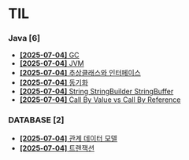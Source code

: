 # TIL
 
### Java [6]
- [**[2025-07-04]**  GC](https://github.com/A-lass/TIL/blob/main/Java/GC.md)
- [**[2025-07-04]**  JVM](https://github.com/A-lass/TIL/blob/main/Java/JVM.md)
- [**[2025-07-04]**  추상클래스와 인터페이스](https://github.com/A-lass/TIL/blob/main/Java/추상클래스와_인터페이스.md)
- [**[2025-07-04]**  동기화](https://github.com/A-lass/TIL/blob/main/Java/동기화.md)
- [**[2025-07-04]**  String StringBuilder StringBuffer](https://github.com/A-lass/TIL/blob/main/Java/String_StringBuilder_StringBuffer.md)
- [**[2025-07-04]**  Call By Value vs Call By Reference](https://github.com/A-lass/TIL/blob/main/Java/Call_By_Value_vs_Call_By_Reference.md)
### DATABASE [2]
- [**[2025-07-04]**  관계 데이터 모델](https://github.com/A-lass/TIL/blob/main/DATABASE/관계_데이터_모델.md)
- [**[2025-07-04]**  트랜잭션](https://github.com/A-lass/TIL/blob/main/DATABASE/트랜잭션.md)
